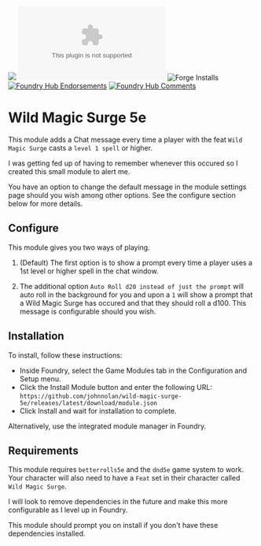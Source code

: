 ![](https://img.shields.io/badge/Foundry-v0.7.9-informational)
![Latest Release Download Count](https://img.shields.io/github/downloads/johnnolan/wild-magic-surge-5e/latest/module.zip)
![Forge Installs](https://img.shields.io/badge/dynamic/json?label=Forge%20Installs&query=package.installs&suffix=%25&url=https%3A%2F%2Fforge-vtt.com%2Fapi%2Fbazaar%2Fpackage%2Fwild-magic-surge-5e&colorB=4aa94a)
[![Foundry Hub Endorsements](https://img.shields.io/endpoint?logoColor=white&url=https%3A%2F%2Fwww.foundryvtt-hub.com%2Fwp-json%2Fhubapi%2Fv1%2Fpackage%2Fwild-magic-surge-5e%2Fshield%2Fendorsements)](https://www.foundryvtt-hub.com/package/wild-magic-surge-5e/)
[![Foundry Hub Comments](https://img.shields.io/endpoint?logoColor=white&url=https%3A%2F%2Fwww.foundryvtt-hub.com%2Fwp-json%2Fhubapi%2Fv1%2Fpackage%2Fwild-magic-surge-5e%2Fshield%2Fcomments)](https://www.foundryvtt-hub.com/package/wild-magic-surge-5e/)



# Wild Magic Surge 5e

This module adds a Chat message every time a player with the feat `Wild Magic Surge` casts a `level 1 spell` or higher.

I was getting fed up of having to remember whenever this occured so I created this small module to alert me.

You have an option to change the default message in the module settings page should you wish among other options. See the configure section below for more details.

## Configure

This module gives you two ways of playing. 

1. (Default) The first option is to show a prompt every time a player uses a 1st level or higher spell in the chat window.

2. The additional option `Auto Roll d20 instead of just the prompt` will auto roll in the background for you and upon a `1` will show a prompt that a Wild Magic Surge has occured and that they should roll a d100. This message is configurable should you wish.

## Installation

To install, follow these instructions:

* Inside Foundry, select the Game Modules tab in the Configuration and Setup menu.
* Click the Install Module button and enter the following URL: `https://github.com/johnnolan/wild-magic-surge-5e/releases/latest/download/module.json`
* Click Install and wait for installation to complete.

Alternatively, use the integrated module manager in Foundry.

## Requirements

This module requires `betterrolls5e` and the `dnd5e` game system to work. Your character will also need to have a `Feat` set in their character called `Wild Magic Surge`.

I will look to remove dependencies in the future and make this more configurable as I level up in Foundry.

This module should prompt you on install if you don't have these dependencies installed.
